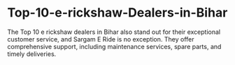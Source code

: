 # Top-10-e-rickshaw-Dealers-in-Bihar
The Top 10 e rickshaw dealers in Bihar also stand out for their exceptional customer service, and Sargam E Ride is no exception. They offer comprehensive support, including maintenance services, spare parts, and timely deliveries.
